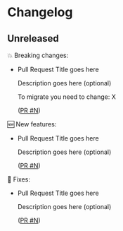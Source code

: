# Changelog

## Unreleased

💥 Breaking changes:

- Pull Request Title goes here

  Description goes here (optional)

  To migrate you need to change: X

  ([PR #N](https://github.com/Kong/workspace-config-apply-nodejs/pull/N))

🆕 New features:

- Pull Request Title goes here

  Description goes here (optional)

  ([PR #N](https://github.com/Kong/workspace-config-apply-nodejs/pull/N))

🔧 Fixes:

- Pull Request Title goes here

  Description goes here (optional)

  ([PR #N](https://github.com/Kong/workspace-config-apply-nodejs/pull/N))
